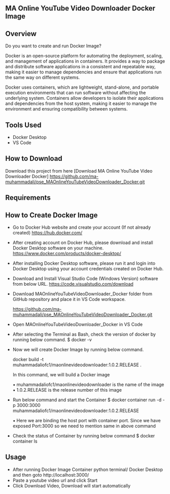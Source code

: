 ## MA Online YouTube Video Downloader Docker Image

## Overview
Do you want to create and run Docker Image?

Docker is an open-source platform for automating the deployment, scaling, and management of applications in containers. 
It provides a way to package and distribute software applications in a consistent and repeatable way, making it easier to manage dependencies and ensure that applications run the same way on different systems.

Docker uses containers, which are lightweight, stand-alone, and portable execution environments that can run software without affecting the underlying system. 
Containers allow developers to isolate their applications and dependencies from the host system, making it easier to manage the environment and ensuring compatibility between systems.

## Tools Used

- Docker Desktop
- VS Code


## How to Download

Download this project from here [Download MA Online YouTube Video Downloader Docker]
https://github.com/ma-muhammadali/pse_MAOnlineYouTubeVideoDownloader_Docker.git


## Requirements

## How to Create Docker Image

- Go to Docker Hub website and create your account (If not already created) 
	https://hub.docker.com/

- After creating account on Docker Hub, please download and install Docker Desktop software on your machine. 
	https://www.docker.com/products/docker-desktop/

- After installing Docker Desktop software, please run it and login into Docker Desktop using your account credentials created on Docker Hub.

- Download and Install Visual Studio Code (Windows Version) software from below URL. 
	https://code.visualstudio.com/download

- Download MAOnlineYouTubeVideoDownloader_Docker folder from GitHub repository and place it in VS Code workspace.
	
	https://github.com/ma-muhammadali/pse_MAOnlineYouTubeVideoDownloader_Docker.git

- Open MAOnlineYouTubeVideoDownloader_Docker in VS Code

- After selecting the Terminal as Bash, check the version of docker by running below command. $ docker -v

- Now we will create Docker Image by running below command.
	
	docker build -t muhammadaliofc1/maonlinevideodownloader:1.0.2.RELEASE .
	
	In this command, we will build a Docker image
	
	▪ muhammadaliofc1/maonlinevideodownloader is the name of the image
	▪ 1.0.2.RELEASE is the release number of this image

- Run below command and start the Container
	$ docker container run -d -p 3000:3000 muhammadaliofc1/maonlinevideodownloader:1.0.2.RELEASE
	
	▪ Here we are binding the host port with container port. Since we have exposed Port:3000 so we need to mention same in above command

- Check the status of Container by running below command
	$ docker container ls


## Usage

* After running Docker Image Container python terminal/ Docker Desktop and then goto http://localhost:3000/
* Paste a youtube video url and click Start
* Click Download Video, Download will start automatically
